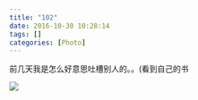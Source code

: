 ```yaml
---
title: "102"
date: 2016-10-30 10:28:14
tags: []
categories: [Photo]
---
```


<p>前几天我是怎么好意思吐槽别人的。。(看到自己的书</p>

![](https://imglf2.ph.126.net/B6HynVnvY4bJPwb1lxwdbg==/6631494376213554824.jpg)